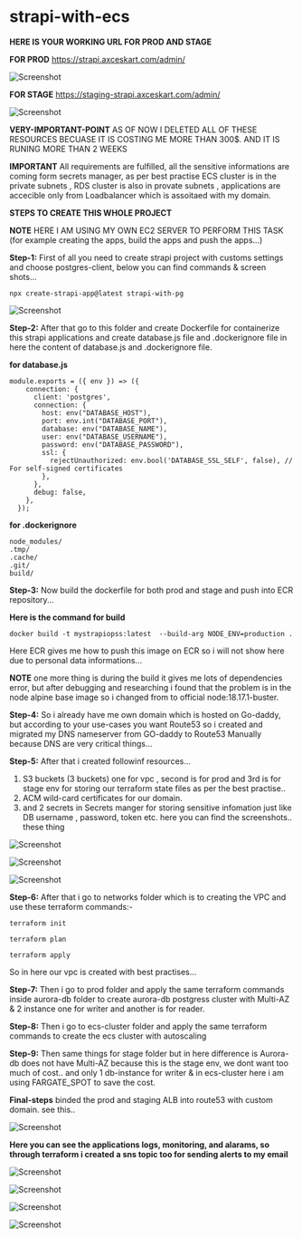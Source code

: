 # strapi-with-ecs

**HERE IS YOUR WORKING URL FOR PROD AND STAGE**

**FOR PROD** https://strapi.axceskart.com/admin/

![Screenshot](starpi-prod.png)


**FOR STAGE** https://staging-strapi.axceskart.com/admin/

![Screenshot](starpi-stage.png)


**VERY-IMPORTANT-POINT** AS OF NOW I DELETED ALL OF THESE RESOURCES BECUASE IT IS COSTING ME MORE THAN 300$. AND IT IS RUNING MORE THAN 2 WEEKS

**IMPORTANT** All requirements are fulfilled, all the sensitive informations are coming form secrets manager, as per best practise ECS cluster is in the private subnets , RDS cluster is also in provate subnets , applications are accecible only from Loadbalancer which is assoitaed with my domain.



**STEPS TO CREATE THIS WHOLE PROJECT**


**NOTE** HERE I AM USING MY OWN EC2 SERVER TO PERFORM THIS TASK (for example creating the apps, build the apps and push the apps...)


**Step-1:** First of all you need to create strapi project with customs settings and choose postgres-client, below you can find commands & screen shots...

```
npx create-strapi-app@latest strapi-with-pg
```

![Screenshot](initial.png)

**Step-2:** After that go to this folder and create Dockerfile for containerize this strapi applications and create database.js file and .dockerignore file in here the content of database.js and .dockerignore file.

**for database.js**

```
module.exports = ({ env }) => ({
    connection: {
      client: 'postgres',
      connection: {
        host: env("DATABASE_HOST"),
        port: env.int("DATABASE_PORT"),
        database: env("DATABASE_NAME"),
        user: env("DATABASE_USERNAME"),
        password: env("DATABASE_PASSWORD"),
        ssl: {
          rejectUnauthorized: env.bool('DATABASE_SSL_SELF', false), // For self-signed certificates
        },
      },
      debug: false,
    },
  });

```
**for .dockerignore** 

```
node_modules/
.tmp/
.cache/
.git/
build/
```

**Step-3:** Now build the dockerfile for both prod and stage and push into ECR repository... 

**Here is the command for build**

```
docker build -t mystrapiopss:latest  --build-arg NODE_ENV=production .
```
Here ECR gives me how to push this image on ECR so i will not show here due to personal data informations...

**NOTE** one more thing is during the build it gives me lots of dependencies error, but after debugging and researching i found that the problem is in the node alpine base image so i changed from to official node:18.17.1-buster.


**Step-4:** So i already have me own domain which is hosted on Go-daddy, but according to your use-cases you want Route53 so i created and migrated my DNS nameserver from GO-daddy to Route53 Manually because DNS are very critical things...

**Step-5:** After that i created followinf resources...

1. S3 buckets (3 buckets) one for vpc , second is  for prod and 3rd is for stage env for storing our terraform state files as per the best practise..
2. ACM wild-card certificates for our domain.
3. and 2  secrets in Secrets manger for storing sensitive infomation just like DB username , password, token etc. here you can find the screenshots.. these thing 

![Screenshot](s3.png)

![Screenshot](acm.png)

![Screenshot](secrets.png)

**Step-6:** After that i go to networks folder which is to creating the VPC and use these terraform commands:-

```
terraform init
```

```
terraform plan
```

```
terraform apply
```
So in here our vpc is created with best practises...

**Step-7:** Then i go to  prod folder and apply the same terraform commands inside aurora-db folder to create aurora-db postgress cluster with Multi-AZ & 2 instance one for writer and another is for reader.

**Step-8:** Then i go to ecs-cluster folder and apply the same terraform commands to create the ecs cluster with autoscaling


**Step-9:** Then same things for stage folder but in  here difference is Aurora-db does not have Multi-AZ because this is the stage env, we dont want too much of cost.. and only 1 db-instance for writer & in ecs-cluster here i am using FARGATE_SPOT to save the cost.

**Final-steps** binded the prod and staging ALB into route53 with custom domain. see this..

![Screenshot](route53.png)


**Here you can see the applications logs, monitoring, and alarams, so through terraform i created a sns topic too for sending alerts to my email**

![Screenshot](monitor.png)

![Screenshot](logs.png)

![Screenshot](alarams.png)

![Screenshot](sns.png)

